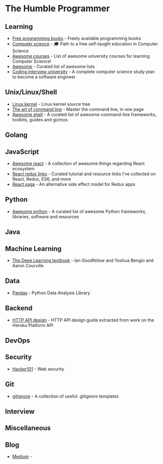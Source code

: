 # The Humble Programmer

## Learning
* [Free programming books](https://github.com/EbookFoundation/free-programming-books) - Freely available programming books
* [Computer science](https://github.com/ossu/computer-science) - 🎓 Path to a free self-taught education in Computer Science
* [Awesome courses](https://github.com/prakhar1989/awesome-courses) - List of awesome university courses for learning Computer Science!
* [Awesome](https://github.com/sindresorhus/awesome) - Curated list of awesome lists
* [Coding interview university](https://github.com/jwasham/coding-interview-university) - A complete computer science study plan to become a software engineer

## Unix/Linux/Shell
* [Linux kernel](https://github.com/torvalds/linux) - Linux kernel source tree
* [The art of command line](https://github.com/jlevy/the-art-of-command-line) - Master the command line, in one page
* [Awesome shell](https://github.com/alebcay/awesome-shell) - A curated list of awesome command-line frameworks, toolkits, guides and gizmos

## Golang

## JavaScript
* [Awesome react](https://github.com/enaqx/awesome-react) - A collection of awesome things regarding React ecosystem
* [React redux links](https://github.com/markerikson/react-redux-links) - Curated tutorial and resource links I've collected on React, Redux, ES6, and more
* [React saga](https://github.com/redux-saga/redux-saga) - An alternative side effect model for Redux apps

## Python
* [Awesome python](https://github.com/vinta/awesome-python) - A curated list of awesome Python frameworks, libraries, software and resources

## Java

## Machine Learning
* [The Deep Learning textbook](http://www.deeplearningbook.org/) - Ian Goodfellow and Yoshua Bengio and Aaron Courville

## Data
* [Pandas](https://pandas.pydata.org/) - Python Data Analysis Library

## Backend
* [HTTP API design](https://github.com/interagent/http-api-design) - HTTP API design guide extracted from work on the Heroku Platform API

## DevOps

## Security
* [Hacker101](https://github.com/Hacker0x01/hacker101) - Web security

## Git
* [gitignore](https://github.com/github/gitignore) - A collection of useful .gitignore templates

## Interview

## Miscellaneous

## Blog
* [Medium](https://medium.com) -
